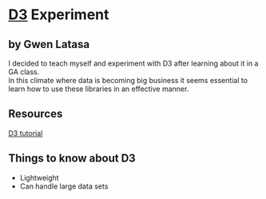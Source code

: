 # [D3](https://d3js.org/) Experiment 
## by Gwen Latasa

I decided to teach myself and experiment with D3 after learning about it in a GA class.  
In this climate where data is becoming big business it seems essential to learn how to use these
libraries in an effective manner.

## Resources
[D3 tutorial](https://github.com/d3/d3/wiki/Tutorials)

## Things to know about D3
* Lightweight
* Can handle large data sets
